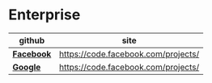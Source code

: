 # Enterprise

 github | site
--------|------
**[Facebook](https://github.com/facebook)** | <https://code.facebook.com/projects/>
**[Google](https://github.com/facebook)** | <https://code.facebook.com/projects/>